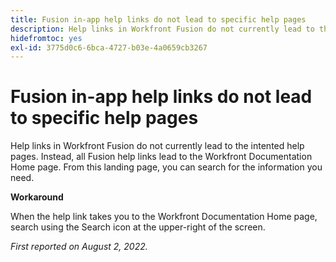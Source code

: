 ```yaml
---
title: Fusion in-app help links do not lead to specific help pages
description: Help links in Workfront Fusion do not currently lead to the intented help pages. Instead, all Fusion help links lead to the Workfront Documentation Home page. From this landing page, you can search for the information you need.
hidefromtoc: yes
exl-id: 3775d0c6-6bca-4727-b03e-4a0659cb3267
---
```

# Fusion in-app help links do not lead to specific help pages

Help links in Workfront Fusion do not currently lead to the intented help pages. Instead, all Fusion help links lead to the Workfront Documentation Home page. From this landing page, you can search for the information you need.

**Workaround**

When the help link takes you to the Workfront Documentation Home page, search using the Search icon at the upper-right of the screen.

_First reported on August 2, 2022._
